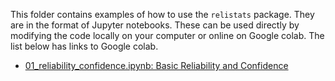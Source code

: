 This folder contains examples of how to use the `relistats` package. They are
in the format of Jupyter notebooks. These can be used directly by modifying
the code locally on your computer or online on Google colab. The list below
has links to Google colab.

- [01_reliability_confidence.ipynb: Basic Reliability and Confidence](https://colab.research.google.com/github/sanjaymjoshi/relistats/blob/main/examples/01_reliability_confidence.ipynb)
